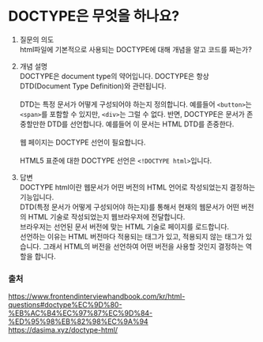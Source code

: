 # DOCTYPE은 무엇을 하나요?

1. 질문의 의도  
   html파일에 기본적으로 사용되는 DOCTYPE에 대해 개념을 알고 코드를 짜는가?

2. 개념 설명  
   DOCTYPE은 document type의 약어입니다. DOCTYPE은 항상 DTD(Document Type Definition)와 관련됩니다.
   <br>  
   DTD는 특정 문서가 어떻게 구성되어야 하는지 정의합니다. 예를들어 `<button>`는 `<span>`를 포함할 수 있지만, `<div>`는 그럴 수 없다. 반면, DOCTYPE은 문서가 존중할만한 DTD를 선언합니다. 예를들어 이 문서는 HTML DTD를 존중한다. 
   <br>  
   웹 페이지는 DOCTYPE 선언이 필요합니다.
   <br>  
   HTML5 표준에 대한 DOCTYPE 선언은 `<!DOCTYPE html>`입니다.
3. 답변  
   DOCTYPE html이란 웹문서가 어떤 버전의 HTML 언어로 작성되었는지 결정하는 기능입니다.  
   DTD(특정 문서가 어떻게 구성되어야 하는지)를 통해서 현재의 웹문서가 어떤 버전의 HTML 기술로 작성되었는지 웹브라우저에 전달합니다.  
   브라우저는 선언된 문서 버전에 맞는 HTML 기술로 페이지를 로드합니다.  
   선언하는 이유는 HTML 버전마다 적용되는 태그가 있고, 적용되지 않는 태그가 있습니다. 그래서 HTML의 버전을 선언하여 어떤 버전을 사용할 것인지 결정하는 역할을 합니다.
### 출처
https://www.frontendinterviewhandbook.com/kr/html-questions#doctype%EC%9D%80-%EB%AC%B4%EC%97%87%EC%9D%84-%ED%95%98%EB%82%98%EC%9A%94
<br>
https://dasima.xyz/doctype-html/
